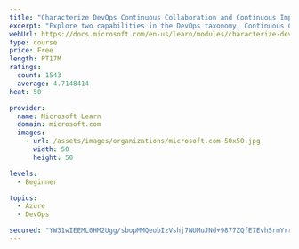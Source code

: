 ```yaml
---
title: "Characterize DevOps Continuous Collaboration and Continuous Improvement"
excerpt: "Explore two capabilities in the DevOps taxonomy, Continuous Collaboration and Continuous Improvement."
webUrl: https://docs.microsoft.com/en-us/learn/modules/characterize-devops-continous-collaboration-improvement/
type: course
price: Free
length: PT17M
ratings:
  count: 1543
  average: 4.7148414
heat: 50

provider:
  name: Microsoft Learn
  domain: microsoft.com
  images:
    - url: /assets/images/organizations/microsoft.com-50x50.jpg
      width: 50
      height: 50

levels:
  - Beginner

topics:
  - Azure
  - DevOps

secured: "YW31wIEEML0HM2Ugg/sbopMMQeobIzVshj7NUMuJNd+9877ZQfE7EvhSrmYrr1+8f4YctXB9f8/fwrpd0a1OyW8FYp7ConGREwZ36R1Hq65VBgx68YUGLNYDFSFrlIgQzFBjWuarMSjmizUHmWYqjYJ3YKNoGPdtJLTkVwUuJfuHtLxldfTpRA8KHaCeSuoq98yzQsz2q6ANM1E55wynOumVcN53DxhiYh9opZhFF/XNoJFzuf85Ry6ofO62EqTvuwsS6EaA0o/DOm596Z/6Ku3TNTkrWzu8O9CS5NxGWpbTXMtqBHu9MqbPwd7LdJHpgw/FXOb1AIYhX+WK/mflmOV2l5QKMr98MrjDqCpHpNDUcawylQhcDDLLLBWTpZJi2Cy9pnnlGzH5Ja/IIWtC5a5pkP+8UfLnLn0TG7dXfVg=;JD5QY8ntBLPI5kYNOST57A=="
---
```


